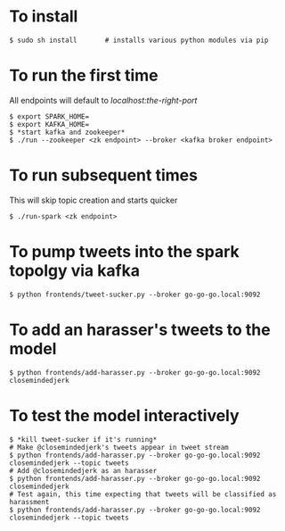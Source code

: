# To install

    $ sudo sh install		# installs various python modules via pip

# To run the first time

All endpoints will default to *localhost:the-right-port*

    $ export SPARK_HOME=
    $ export KAFKA_HOME=
    $ *start kafka and zookeeper*
    $ ./run --zookeeper <zk endpoint> --broker <kafka broker endpoint>

# To run subsequent times

This will skip topic creation and starts quicker

    $ ./run-spark <zk endpoint>

# To pump tweets into the spark topolgy via kafka

    $ python frontends/tweet-sucker.py --broker go-go-go.local:9092

# To add an harasser's tweets to the model

    $ python frontends/add-harasser.py --broker go-go-go.local:9092 closemindedjerk

# To test the model interactively

    $ *kill tweet-sucker if it's running*
    # Make @closemindedjerk's tweets appear in tweet stream
    $ python frontends/add-harasser.py --broker go-go-go.local:9092 closemindedjerk --topic tweets
    # Add @closemindedjerk as an harasser
    $ python frontends/add-harasser.py --broker go-go-go.local:9092 closemindedjerk
    # Test again, this time expecting that tweets will be classified as harassment
    $ python frontends/add-harasser.py --broker go-go-go.local:9092 closemindedjerk --topic tweets
